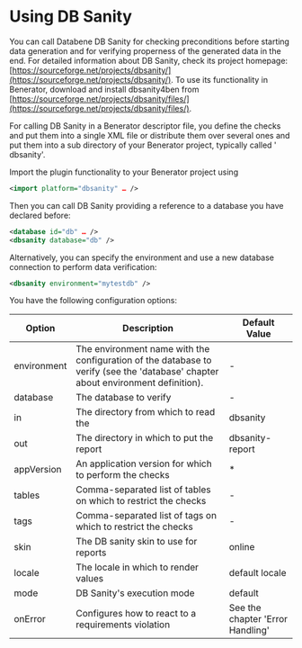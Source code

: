 # Using DB Sanity

You can call Databene DB Sanity for checking preconditions before starting data generation and for verifying properness of the generated data in the
end. For detailed information about DB Sanity, check its project homepage: [https://sourceforge.net/projects/dbsanity/](https://sourceforge.net/projects/dbsanity/). To use its
functionality in Benerator, download and install dbsanity4ben from [https://sourceforge.net/projects/dbsanity/files/](https://sourceforge.net/projects/dbsanity/files/).

For calling DB Sanity in a Benerator descriptor file, you define the checks and put them into a single XML file or distribute them over several ones
and put them into a sub directory of your Benerator project, typically called '
dbsanity'.

Import the plugin functionality to your Benerator project using

```xml
<import platform="dbsanity" … />
```

Then you can call DB Sanity providing a reference to a database you have declared before:

``` xml
<database id="db" … />
<dbsanity database="db" />
```

Alternatively, you can specify the environment and use a new database connection to perform data verification:

```xml
<dbsanity environment="mytestdb" />
```

You have the following configuration options:

| Option | Description | Default Value |
| --- | --- | --- |
| environment | The environment name with the configuration of the database to verify (see the 'database' chapter about environment definition). | - |
| database | The database to verify | - |
| in | The directory from which to read the | dbsanity |
| out | The directory in which to put the report | dbsanity-report |
| appVersion | An application version for which to perform the checks | * |
| tables | Comma-separated list of tables on which to restrict the checks | - |
| tags | Comma-separated list of tags on which to restrict the checks | - |
| skin | The DB sanity skin to use for reports | online |
| locale | The locale in which to render values | default locale |
| mode | DB Sanity's execution mode | default |
| onError | Configures how to react to a requirements violation | See the chapter 'Error Handling' |